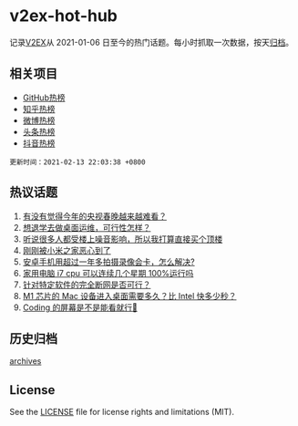 # v2ex-hot-hub

 记录[V2EX](https://www.v2ex.com/)从 2021-01-06 日至今的热门话题。每小时抓取一次数据，按天[归档](archives)。
 
 ## 相关项目

- [GitHub热榜](https://github.com/lonnyzhang423/github-hot-hub)
- [知乎热榜](https://github.com/lonnyzhang423/zhihu-hot-hub)
- [微博热榜](https://github.com/lonnyzhang423/weibo-hot-hub)
- [头条热榜](https://github.com/lonnyzhang423/toutiao-hot-hub)
- [抖音热榜](https://github.com/lonnyzhang423/douyin-hot-hub)


 `更新时间：2021-02-13 22:03:38 +0800`

## 热议话题

1. [有没有觉得今年的央视春晚越来越难看？](https://www.v2ex.com/t/753112)
1. [想退学去做桌面运维，可行性怎样？](https://www.v2ex.com/t/753116)
1. [听说很多人都受楼上噪音影响，所以我打算直接买个顶楼](https://www.v2ex.com/t/753154)
1. [刚刚被小米之家恶心到了](https://www.v2ex.com/t/753178)
1. [安卓手机用超过一年多拍摄录像会卡，怎么解决?](https://www.v2ex.com/t/753137)
1. [家用电脑 i7 cpu 可以连续几个星期 100%运行吗](https://www.v2ex.com/t/753163)
1. [针对特定软件的完全断网是否可行？](https://www.v2ex.com/t/753164)
1. [M1 芯片的 Mac 设备进入桌面需要多久？比 Intel 快多少秒？](https://www.v2ex.com/t/753119)
1. [Coding 的屏幕是不是能看就行👀](https://www.v2ex.com/t/753177)

## 历史归档

[archives](archives)

## License

See the [LICENSE](LICENSE) file for license rights and limitations (MIT).
